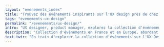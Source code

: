 ```yaml
---
layout: "evenements_index"
title: "Trouvez des événements inspirants sur l'UX design près de chez vous"
tags: "evenements-ux-design"
permalink: "/evenements/ux-design/"
intro: "UX designer, product manager, explorez la collection d'événements en France et en Europe, abordant les problématiques et les thèmes spécifiques au design de l'expérience utilisateur. N'hésitez pas à suggérer des événements locaux ou nationaux si vous pensez qu'ils sont pertinents pour la communauté du MDW."
description: "Collection d'événements en France et en Europe, abordant les problématiques et les thèmes spécifiques au design de l'expérience utilisateur"
text-twtr: "En train d'explorer la collection d'événements sur l'UX Design du @MagDuWebdesign"
---
```

